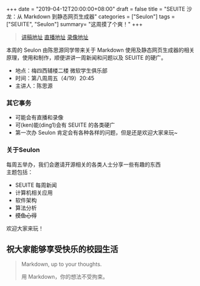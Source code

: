 +++
date = "2019-04-12T20:00:00+08:00"
draft = false
title = "SEUITE 沙龙：从 Markdown 到静态网页生成器"
categories = ["Seulon"]
tags = ["SEUITE", "Seulon"]
summary= "这周摸了个爽！"
+++

> [讲稿地址](https://ftp.seu.services)
> [直播地址](https://ftp.seu.services)
> [录像地址](https://ftp.seu.services)

本周的 Seulon 由陈思源同学带来关于 Markdown 使用及静态网页生成器的相关原理，使用和制作，顺便讲讲一周新闻和问题以及 SEUITE 的硬广。

- 地点：梅四西辅楼二楼 微软学生俱乐部
- 时间：第八周周五（4/19）20:45
- 主讲人：陈思源

### 其它事务

- 可能会有直播和录像
- 可(ken)能(ding1)会有 SEUITE 的各类硬广
- 第一次办 Seulon 肯定会有各种各样的问题，但是还是欢迎大家来玩~

### 关于Seulon

每周五举办，我们会邀请开源相关的各类人士分享一些有趣的东西  
主题包括：

- SEUITE 每周新闻
- 计算机相关应用
- 软件架构
- 算法分析
- ~~摸鱼心得~~

欢迎大家来玩！

## 祝大家能够享受快乐的校园生活

> Markdown, up to your thoughts.
>
> 用 Markdown，你的想法不受拘束。